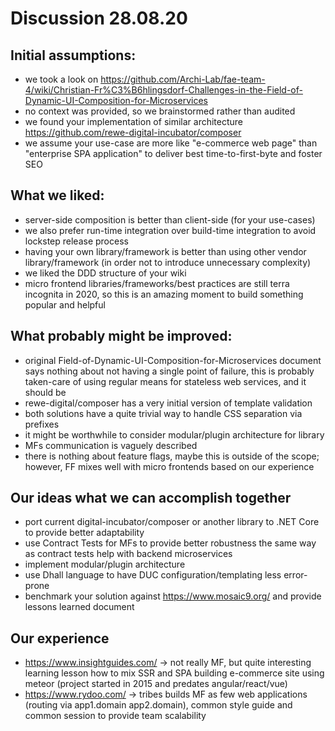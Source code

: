 # Discussion 28.08.20

## Initial assumptions:

* we took a look on https://github.com/Archi-Lab/fae-team-4/wiki/Christian-Fr%C3%B6hlingsdorf-Challenges-in-the-Field-of-Dynamic-UI-Composition-for-Microservices
* no context was provided, so we brainstormed rather than audited
* we found your implementation of similar architecture https://github.com/rewe-digital-incubator/composer
* we assume your use-case are more like "e-commerce web page" than "enterprise SPA application" to deliver best time-to-first-byte and foster SEO

## What we liked:

* server-side composition is better than client-side (for your use-cases)
* we also prefer run-time integration over build-time integration to avoid lockstep release process
* having your own library/framework is better than using other vendor library/framework (in order not to introduce unnecessary complexity)
* we liked the DDD structure of your wiki 
* micro frontend libraries/frameworks/best practices are still terra incognita in 2020, so this is an amazing moment to build something popular and helpful

## What probably might be improved:

* original Field-of-Dynamic-UI-Composition-for-Microservices document says nothing about not having a single point of failure, this is probably taken-care of using regular means for stateless web services, and it should be
* rewe-digital/composer has a very initial version of template validation
* both solutions have a quite trivial way to handle CSS separation via prefixes
* it might be worthwhile to consider modular/plugin architecture for library
* MFs communication is vaguely described
* there is nothing about feature flags, maybe this is outside of the scope; however, FF mixes well with micro frontends based on our experience

## Our ideas what we can accomplish together

* port current digital-incubator/composer or another library to .NET Core to provide better adaptability
* use Contract Tests for MFs to provide better robustness the same way as contract tests help with backend microservices
* implement modular/plugin architecture
* use Dhall language to have DUC configuration/templating less error-prone
* benchmark your solution against https://www.mosaic9.org/ and provide lessons learned document

## Our experience

* https://www.insightguides.com/ -> not really MF, but quite interesting learning lesson how to mix SSR and SPA building e-commerce site using meteor (project started in 2015 and predates angular/react/vue)
* https://www.rydoo.com/ -> tribes builds MF as few web applications (routing via app1.domain app2.domain), common style guide and common session to provide team scalability



